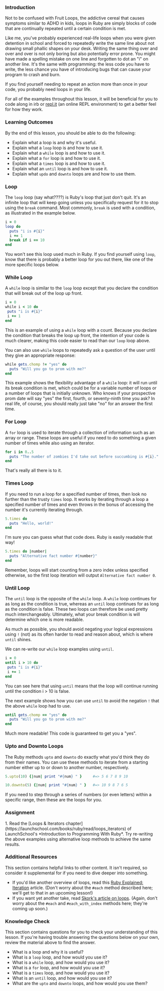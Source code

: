 ### Introduction

Not to be confused with Fruit Loops, the addictive cereal that causes symptoms similar to ADHD in kids, loops in Ruby are simply blocks of code that are continually repeated until a certain condition is met.

Like me, you've probably experienced real-life loops when you were given detention in school and forced to repeatedly write the same line about not drawing small phallic shapes on your desk. Writing the same thing over and over and over is not only boring but also potentially error prone. You might have made a spelling mistake on one line and forgotten to dot an "i" on another line. It's the same with programming: the less code you have to write, the less chance you have of introducing bugs that can cause your program to crash and burn.

If you find yourself needing to repeat an action more than once in your code, you probably need loops in your life.

For all of the examples throughout this lesson, it will be beneficial for you to code along in irb or [repl.it](https://repl.it/languages/ruby) (an online REPL environment) to get a better feel for how they work.

### Learning Outcomes
By the end of this lesson, you should be able to do the following:

 - Explain what a loop is and why it's useful.
 - Explain what a `loop` loop is and how to use it.
 - Explain what a `while` loop is and how to use it.
 - Explain what a `for` loop is and how to use it.
 - Explain what a `times` loop is and how to use it.
 - Explain what an `until` loop is and how to use it.
 - Explain what `updo` and `downto` loops are and how to use them.

### Loop
The `loop` loop (say what????) is Ruby's loop that just don't quit. It's an infinite loop that will keep going unless you specifically request for it to stop using the `break` command. Most commonly, `break` is used with a condition, as illustrated in the example below.

~~~ruby
i = 0
loop do
  puts "i is #{i}"
  i += 1
  break if i == 10
end
~~~

You won't see this loop used much in Ruby. If you find yourself using `loop`, know that there is probably a better loop for you out there, like one of the more specific loops below.

### While Loop

A `while` loop is similar to the `loop` loop except that you declare the condition that will break out of the loop up front.

~~~ruby
i = 0
while i < 10 do
 puts "i is #{i}"
 i += 1
end
~~~

This is an example of using a `while` loop with a count. Because you declare the condition that breaks the loop up front, the intention of your code is much clearer, making this code easier to read than our `loop` loop above.

You can also use `while` loops to repeatedly ask a question of the user until they give an appropriate response:

~~~ruby
while gets.chomp != "yes" do
  puts "Will you go to prom with me?"
end
~~~

This example shows the flexibility advantage of a `while` loop: it will run until its break condition is met, which could be for a variable number of loops or a number of loops that is initially unknown. Who knows if your prospective prom date will say "yes" the first, fourth, or seventy-ninth time you ask? In real life, of course, you should really just take "no" for an answer the first time.

### For Loop

A `for` loop is used to iterate through a collection of information such as an array or range. These loops are useful if you need to do something a given number of times while also using an iterator.

~~~ruby
for i in 0..5
  puts "The number of zombies I'd take out before succumbing is #{i}."
end
~~~

That's really all there is to it.


### Times Loop

If you need to run a loop for a specified number of times, then look no further than the trusty `times` loop. It works by iterating through a loop a specified number of times and even throws in the bonus of accessing the number it's currently iterating through.

~~~ruby
5.times do
  puts "Hello, world!"
end
~~~

I'm sure you can guess what that code does. Ruby is easily readable that way!

~~~ruby
5.times do |number|
  puts "Alternative fact number #{number}"
end
~~~

Remember, loops will start counting from a zero index unless specified otherwise, so the first loop iteration will output `Alternative fact number 0`.

### Until Loop

The `until` loop is the opposite of the `while` loop. A `while` loop continues for as long as the condition is true, whereas an `until` loop continues for as long as the condition is false. These two loops can therefore be used pretty much interchangeably. Ultimately, what your break condition is will determine which one is more readable.

As much as possible, you should avoid negating your logical expressions using `!` (not) as its often harder to read and reason about, which is where `until` shines.

We can re-write our `while` loop examples using `until`.

~~~ruby
i = 0
until i > 10 do
 puts "i is #{i}"
 i += 1
end
~~~

You can see here that using `until` means that the loop will continue running until the condition i > 10 is false.

The next example shows how you can use `until` to avoid the negation `!` that the above `while` loop had to use.

~~~ruby
until gets.chomp == "yes" do
  puts "Will you go to prom with me?"
end
~~~

Much more readable! This code is guaranteed to get you a "yes".

### Upto and Downto Loops

The Ruby methods `upto` and `downto` do exactly what you'd think they do from their names. You can use these methods to iterate from a starting number either up to or down to another number, respectively.

~~~ruby
5.upto(10) {|num| print "#{num} " }     #=> 5 6 7 8 9 10

10.downto(5) {|num| print "#{num} " }   #=> 10 9 8 7 6 5
~~~

If you need to step through a series of numbers (or even letters) within a specific range, then these are the loops for you.

### Assignment

<div class="lesson-content__panel" markdown="1">
1. Read the [Loops & Iterators chapter](https://launchschool.com/books/ruby/read/loops_iterators) of LaunchSchool's *Introduction to Programming With Ruby*. 
Try re-writing the above examples using alternative loop methods to achieve the same results.
</div>

### Additional Resources
This section contains helpful links to other content. It isn't required, so consider it supplemental for if you need to dive deeper into something.

 - If you'd like another overview of loops, read this [Ruby Explained: Iteration](https://www.eriktrautman.com/posts/ruby-explained-iteration) article. (Don't worry about the `#each` method described here; we'll get to that in an upcoming lesson!)
 - If you want yet another take, read [Skork's article on loops](https://skorks.com/2009/09/a-wealth-of-ruby-loops-and-iterators/). (Again, don't worry about the `#each` and `#each_with_index` methods here; they're coming up soon.)

### Knowledge Check
This section contains questions for you to check your understanding of this lesson. If you're having trouble answering the questions below on your own, review the material above to find the answer.

 * What is a loop and why it is useful?
 * What is a `loop` loop, and how would you use it?
 * What is a `while` loop, and how would you use it?
 * What is a `for` loop, and how would you use it?
 * What is a `times` loop, and how would you use it?
 * What is an `until` loop, and how would you use it?
 * What are the `upto` and `downto` loops, and how would you use them?